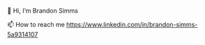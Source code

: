 👋 Hi, I’m Brandon Simms

 📫 How to reach me https://www.linkedin.com/in/brandon-simms-5a9314107 

<!---
bransimms1/bransimms1 is a ✨ special ✨ repository because its `README.md` (this file) appears on your GitHub profile.
You can click the Preview link to take a look at your changes.
--->
